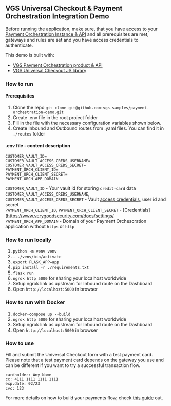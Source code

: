 ## VGS Universal Checkout & Payment Orchestration Integration Demo
Before running the application, make sure, that you have access to your [Payment Orchestration Instance & API](https://www.verygoodsecurity.com/docs/payment-optimization/orchestration/quickstart) and all prerequisites are met, gateways and rules are set and you have access credentials to authenticate.

This demo is built with:
- [VGS Payment Orchestration product & API](https://www.verygoodsecurity.com/docs/payment-optimization/orchestration)
- [VGS Universal Checkout JS library](https://www.verygoodsecurity.com/docs/payment-optimization/checkout)

### How to run

#### Prerequisites
1. Clone the repo `git clone git@github.com:vgs-samples/payment-orchestration-demo.git`
2. Create .env file in the root project folder
3. Fill in the file with the necessary configuration variables shown below.
4. Create Inbound and Outbound routes from .yaml files. You can find it in `./routes` folder
#### .env file - content description
```
CUSTOMER_VAULT_ID=
CUSTOMER_VAULT_ACCESS_CREDS_USERNAME=
CUSTOMER_VAULT_ACCESS_CREDS_SECRET=
PAYMENT_ORCH_CLIENT_ID=
PAYMENT_ORCH_CLIENT_SECRET=
PAYMENT_ORCH_APP_DOMAIN
``` 
`CUSTOMER_VAULT_ID` - Your vault id for storing `credit-card` data \
`CUSTOMER_VAULT_ACCESS_CREDS_USERNAME`, `CUSTOMER_VAULT_ACCESS_CREDS_SECRET` - Vault [access credentials](https://www.verygoodsecurity.com/docs/settings/access-credentials#access-credentials), user id and secret \
`PAYMENT_ORCH_CLIENT_ID`, `PAYMENT_ORCH_CLIENT_SECRET` - [Credentials](https://www.verygoodsecurity.com/docs/settings/
`PAYMENT_ORCH_APP_DOMAIN` - Domain of your Payment Orchescration application without `https` or `http` 

### How to run locally
1. `python -m venv venv`
2. `. ./venv/bin/activate`
3. `export FLASK_APP=app`
4. `pip install -r ./requirements.txt`
5. `flask run`
6. `ngrok http 5000` for sharing your localhost worldwide
7. Setup ngrok link as upstream for Inbound route on the Dashboard
8. Open `http://localhost:5000` in browser

### How to run with Docker
1. `docker-compose up --build`
2. `ngrok http 5000` for sharing your localhost worldwide
3. Setup ngrok link as upstream for Inbound route on the Dashboard
5. Open `http://localhost:5000` in browser

### How to use
Fill and submit the Universal Checkout form with a test payment card. Please note that a test payment card depends on the gateway you use and can be different if you want to try a successful transaction flow.
```
cardholder: Any Name
cc: 4111 1111 1111 1111
exp.date: 02/23
cvc: 123
```

For more details on how to build your payments flow, check [this guide](https://www.verygoodsecurity.com/docs/payment-optimization/orchestration/payment-flow) out.
